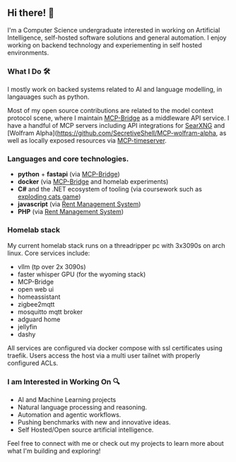 ## Hi there! 👋

I'm a Computer Science undergraduate interested in working on Artificial Intelligence, self-hosted software solutions and general automation. I enjoy working on backend technology and experiementing in self hosted environments.

### What I Do 🛠️

I mostly work on backed systems related to AI and language modelling, in langauages such as python. 

Most of my open source contributions are related to the model context protocol scene, where I maintain [MCP-Bridge](https://github.com/secretiveShell/mcp-bridge) as a middleware API service. I have a handful of MCP servers including API integrations for [SearXNG](https://github.com/SecretiveShell/MCP-searxng) and [Wolfram Alpha](https://github.com/SecretiveShell/MCP-wolfram-alpha, as well as locally exposed resources via [MCP-timeserver](https://github.com/SecretiveShell/mcp-timeserver).

### Languages and core technologies.

- **python** + **fastapi** (via [MCP-Bridge](https://github.com/secretiveShell/mcp-bridge))
- **docker** (via [MCP-Bridge](https://github.com/secretiveShell/mcp-bridge) and homelab experiments)
- **C#** and the .NET ecosystem of tooling (via coursework such as [exploding cats game](https://github.com/SecretiveShell/ExplodingKittensCourseWork-y2s1)) 
- **javascript** (via [Rent Management System](https://github.com/SecretiveShell/TMS-coursework-y1s2))
- **PHP** (via [Rent Management System](https://github.com/SecretiveShell/TMS-coursework-y1s2))

### Homelab stack

My current homelab stack runs on a threadripper pc with 3x3090s on arch linux. Core services include:
- vllm (tp over 2x 3090s)
- faster whisper GPU (for the wyoming stack)
- MCP-Bridge
- open web ui
- homeassistant
- zigbee2mqtt
- mosquitto mqtt broker
- adguard home
- jellyfin
- dashy

All services are configured via docker compose with ssl certificates using traefik. Users access the host via a multi user tailnet with properly configured ACLs. 

### I am Interested in Working On 🔍

- AI and Machine Learning projects
- Natural language processing and reasoning.
- Automation and agentic workflows.
- Pushing benchmarks with new and innovative ideas.
- Self Hosted/Open source artificial intelligence.

Feel free to connect with me or check out my projects to learn more about what I'm building and exploring!

<!--
**SecretiveShell/SecretiveShell** is a ✨ _special_ ✨ repository because its `README.md` (this file) appears on your GitHub profile.

Here are some ideas to get you started:

- 🔭 I’m currently working on ...
- 🌱 I’m currently learning ...
- 👯 I’m looking to collaborate on ...
- 🤔 I’m looking for help with ...
- 💬 Ask me about ...
- 📫 How to reach me: ...
- 😄 Pronouns: ...
- ⚡ Fun fact: ...
-->
